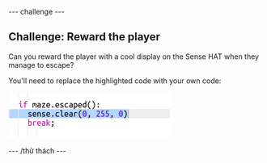 \--- challenge \---

## Challenge: Reward the player

Can you reward the player with a cool display on the Sense HAT when they manage to escape?

You'll need to replace the highlighted code with your own code:

![ảnh chụp màn hình](images/compass-reward.png)

\--- /thử thách \---